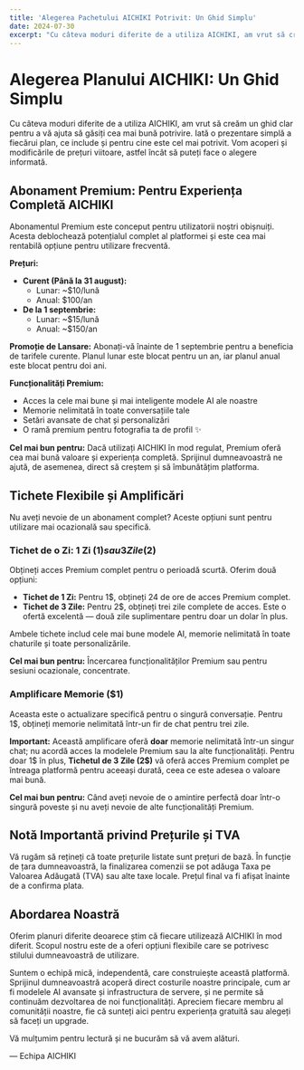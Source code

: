 ```yaml
---
title: 'Alegerea Pachetului AICHIKI Potrivit: Un Ghid Simplu'
date: 2024-07-30
excerpt: "Cu câteva moduri diferite de a utiliza AICHIKI, am vrut să creăm un ghid clar pentru a vă ajuta să găsiți cea mai bună potrivire. Iată o prezentare simplă a fiecărui plan, ce include și pentru cine este cel mai potrivit."
---
```


# Alegerea Planului AICHIKI: Un Ghid Simplu

Cu câteva moduri diferite de a utiliza AICHIKI, am vrut să creăm un ghid clar pentru a vă ajuta să găsiți cea mai bună potrivire. Iată o prezentare simplă a fiecărui plan, ce include și pentru cine este cel mai potrivit. Vom acoperi și modificările de prețuri viitoare, astfel încât să puteți face o alegere informată.

## Abonament Premium: Pentru Experiența Completă AICHIKI

Abonamentul Premium este conceput pentru utilizatorii noștri obișnuiți. Acesta deblochează potențialul complet al platformei și este cea mai rentabilă opțiune pentru utilizare frecventă.

**Prețuri:**

*   **Curent (Până la 31 august):**
    *   Lunar: ~$10/lună
    *   Anual: $100/an
*   **De la 1 septembrie:**
    *   Lunar: ~$15/lună
    *   Anual: ~$150/an

**Promoție de Lansare:** Abonați-vă înainte de 1 septembrie pentru a beneficia de tarifele curente. Planul lunar este blocat pentru un an, iar planul anual este blocat pentru doi ani.

**Funcționalități Premium:**

*   Acces la cele mai bune și mai inteligente modele AI ale noastre
*   Memorie nelimitată în toate conversațiile tale
*   Setări avansate de chat și personalizări
*   O ramă premium pentru fotografia ta de profil ✨

**Cel mai bun pentru:** Dacă utilizați AICHIKI în mod regulat, Premium oferă cea mai bună valoare și experiența completă. Sprijinul dumneavoastră ne ajută, de asemenea, direct să creștem și să îmbunătățim platforma.

## Tichete Flexibile și Amplificări

Nu aveți nevoie de un abonament complet? Aceste opțiuni sunt pentru utilizare mai ocazională sau specifică.

### Tichet de o Zi: 1 Zi ($1) sau 3 Zile ($2)

Obțineți acces Premium complet pentru o perioadă scurtă. Oferim două opțiuni:

*   **Tichet de 1 Zi:** Pentru 1$, obțineți 24 de ore de acces Premium complet.
*   **Tichet de 3 Zile:** Pentru 2$, obțineți trei zile complete de acces. Este o ofertă excelentă — două zile suplimentare pentru doar un dolar în plus.

Ambele tichete includ cele mai bune modele AI, memorie nelimitată în toate chaturile și toate personalizările.

**Cel mai bun pentru:** Încercarea funcționalităților Premium sau pentru sesiuni ocazionale, concentrate.

### Amplificare Memorie ($1)

Aceasta este o actualizare specifică pentru o singură conversație. Pentru 1$, obțineți memorie nelimitată într-un fir de chat pentru trei zile.

**Important:** Această amplificare oferă **doar** memorie nelimitată într-un singur chat; nu acordă acces la modelele Premium sau la alte funcționalități. Pentru doar 1$ în plus, **Tichetul de 3 Zile (2$)** vă oferă acces Premium complet pe întreaga platformă pentru aceeași durată, ceea ce este adesea o valoare mai bună.

**Cel mai bun pentru:** Când aveți nevoie de o amintire perfectă doar într-o singură poveste și nu aveți nevoie de alte funcționalități Premium.

## Notă Importantă privind Prețurile și TVA

Vă rugăm să rețineți că toate prețurile listate sunt prețuri de bază. În funcție de țara dumneavoastră, la finalizarea comenzii se pot adăuga Taxa pe Valoarea Adăugată (TVA) sau alte taxe locale. Prețul final va fi afișat înainte de a confirma plata.

## Abordarea Noastră

Oferim planuri diferite deoarece știm că fiecare utilizează AICHIKI în mod diferit. Scopul nostru este de a oferi opțiuni flexibile care se potrivesc stilului dumneavoastră de utilizare.

Suntem o echipă mică, independentă, care construiește această platformă. Sprijinul dumneavoastră acoperă direct costurile noastre principale, cum ar fi modelele AI avansate și infrastructura de servere, și ne permite să continuăm dezvoltarea de noi funcționalități. Apreciem fiecare membru al comunității noastre, fie că sunteți aici pentru experiența gratuită sau alegeți să faceți un upgrade.

Vă mulțumim pentru lectură și ne bucurăm să vă avem alături.

— Echipa AICHIKI